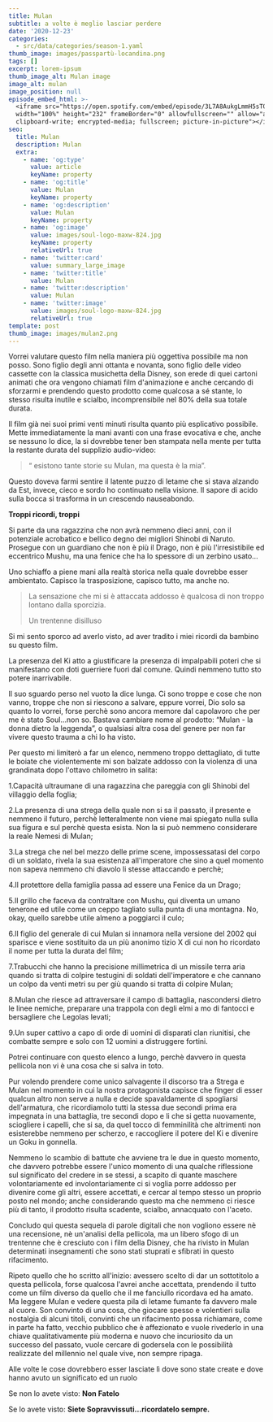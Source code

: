 ```yaml
---
title: Mulan
subtitle: a volte è meglio lasciar perdere
date: '2020-12-23'
categories:
  - src/data/categories/season-1.yaml
thumb_image: images/passpartù-locandina.png
tags: []
excerpt: lorem-ipsum
thumb_image_alt: Mulan image
image_alt: mulan
image_position: null
episode_embed_html: >-
  <iframe src="https://open.spotify.com/embed/episode/3L7A8AukgLmmH5sT00rbBY"
  width="100%" height="232" frameBorder="0" allowfullscreen="" allow="autoplay;
  clipboard-write; encrypted-media; fullscreen; picture-in-picture"></iframe>
seo:
  title: Mulan
  description: Mulan
  extra:
    - name: 'og:type'
      value: article
      keyName: property
    - name: 'og:title'
      value: Mulan
      keyName: property
    - name: 'og:description'
      value: Mulan
      keyName: property
    - name: 'og:image'
      value: images/soul-logo-maxw-824.jpg
      keyName: property
      relativeUrl: true
    - name: 'twitter:card'
      value: summary_large_image
    - name: 'twitter:title'
      value: Mulan
    - name: 'twitter:description'
      value: Mulan
    - name: 'twitter:image'
      value: images/soul-logo-maxw-824.jpg
      relativeUrl: true
template: post
thumb_image: images/mulan2.png
---
```

Vorrei valutare questo film nella maniera più oggettiva possibile ma non posso. Sono figlio degli anni ottanta e novanta, sono figlio delle video cassette con la classica musichetta della Disney, son erede di quei cartoni animati che ora vengono chiamati film d'animazione e anche cercando di sforzarmi e prendendo questo prodotto come qualcosa a sé stante, lo stesso risulta inutile e scialbo, incomprensibile nel 80% della sua totale durata.

Il film già nei suoi primi venti minuti risulta quanto più esplicativo possibile. Mette immediatamente la mani avanti con una frase evocativa e che, anche se nessuno lo dice, la si dovrebbe tener ben stampata nella mente per tutta la restante durata del supplizio audio-video:

> “ esistono tante storie su Mulan, ma questa è la mia”.

Questo doveva farmi sentire il latente puzzo di letame che si stava alzando da Est, invece, cieco e sordo ho continuato nella visione. Il sapore di acido sulla bocca si trasforma in un crescendo nauseabondo.

**Troppi ricordi, troppi**

Si parte da una ragazzina che non avrà nemmeno dieci anni, con il potenziale acrobatico e bellico degno dei migliori Shinobi di Naruto. Prosegue con un guardiano che non è più il Drago, non è più l'irresistibile ed eccentrico Mushu, ma una fenice che ha lo spessore di un zerbino usato…

Uno schiaffo a piene mani alla realtà storica nella quale dovrebbe esser ambientato. Capisco la trasposizione, capisco tutto, ma anche no.

> La sensazione che mi si è attaccata addosso è qualcosa di non troppo lontano dalla sporcizia.
>
> Un trentenne disilluso

Si mi sento sporco ad averlo visto, ad aver tradito i miei ricordi da bambino su questo film.

La presenza del Ki atto a giustificare la presenza di impalpabili poteri che si manifestano con doti guerriere fuori dal comune. Quindi nemmeno tutto sto potere inarrivabile. 

Il suo sguardo perso nel vuoto la dice lunga. Ci sono troppe e cose che non vanno, troppe che non si riescono a salvare, eppure vorrei, Dio solo sa quanto lo vorrei, forse perchè sono ancora memore dal capolavoro che per me è stato Soul…non so. Bastava cambiare nome al prodotto: “Mulan - la donna dietro la leggenda”, o qualsiasi altra cosa del genere per non far vivere questo trauma a chi lo ha visto.

Per questo mi limiterò a far un elenco, nemmeno troppo dettagliato, di tutte le boiate che violentemente mi son balzate addosso con la violenza di una grandinata dopo l'ottavo chilometro in salita:

1.Capacità ultraumane di una ragazzina che pareggia con gli Shinobi del villaggio della foglia;

2.La presenza di una strega della quale non si sa il passato, il presente e nemmeno il futuro, perchè letteralmente non viene mai spiegato nulla sulla sua figura e sul perchè questa esista. Non la si può nemmeno considerare la reale Nemesi di Mulan;

3.La strega che nel bel mezzo delle prime scene, impossessatasi del corpo di un soldato, rivela la sua esistenza all'imperatore che sino a quel momento non sapeva nemmeno chi diavolo li stesse attaccando e perchè;

4.Il protettore della famiglia passa ad essere una Fenice da un Drago;

5.Il grillo che faceva da contraltare con Mushu, qui diventa un umano tenerone ed utile come un ceppo tagliato sulla punta di una montagna. No, okay, quello sarebbe utile almeno a poggiarci il culo;

6.Il figlio del generale di cui Mulan si innamora nella versione del 2002 qui sparisce e viene sostituito da un più anonimo tizio X di cui non ho ricordato il nome per tutta la durata del film;

7.Trabucchi che hanno la precisione millimetrica di un missile terra aria quando si tratta di colpire testugini di soldati dell'imperatore e che cannano un colpo da venti metri su per giù quando si tratta di colpire Mulan;

8.Mulan che riesce ad attraversare il campo di battaglia, nascondersi dietro le linee nemiche, preparare una trappola con degli elmi a mo di fantocci e bersagliere che Legolas levati;

9.Un super cattivo a capo di orde di uomini di disparati clan riunitisi, che combatte sempre e solo con 12 uomini a distruggere fortini.

Potrei continuare con questo elenco a lungo, perchè davvero in questa pellicola non vi è una cosa che si salva in toto.

Pur volendo prendere come unico salvagente il discorso tra a Strega e Mulan nel momento in cui la nostra protagonista capisce che finger di esser qualcun altro non serve a nulla e decide spavaldamente di spogliarsi dell'armatura, che ricordiamolo tutti la stessa due secondi prima era impegnata in una battaglia, tre secondi dopo e li che si getta nuovamente, sciogliere i capelli, che si sa, da quel tocco di femminilità che altrimenti non esisterebbe nemmeno per scherzo, e raccogliere il potere del Ki e divenire un Goku in gonnella.

Nemmeno lo scambio di battute che avviene tra le due in questo momento, che davvero potrebbe essere l'unico momento di una qualche riflessione sul significato del credere in se stessi, a scapito di quante maschere volontariamente ed involontariamente ci si voglia porre addosso per divenire come gli altri, essere accettati, e cercar al tempo stesso un proprio posto nel mondo; anche considerando questo ma che nemmeno ci riesce più di tanto, il prodotto risulta scadente, scialbo, annacquato con l'aceto.

Concludo qui questa sequela di parole digitali che non vogliono essere nè una recensione, nè un'analisi della pellicola, ma un libero sfogo di un trentenne che è cresciuto con i film della Disney, che ha rivisto in Mulan determinati insegnamenti che sono stati stuprati e sfibrati in questo rifacimento.

Ripeto quello che ho scritto all'inizio: avessero scelto di dar un sottotitolo a questa pellicola, forse qualcosa l'avrei anche accettata, prendendo il tutto come un film diverso da quello che il me fanciullo ricordava ed ha amato. Ma leggere Mulan e vedere questa pila di letame fumante fa davvero male al cuore. Son convinto di una cosa, che giocare spesso e volentieri sulla nostalgia di alcuni titoli, convinti che un rifacimento possa richiamare, come in parte ha fatto, vecchio pubblico che è affezionato e vuole rivederlo in una chiave qualitativamente più moderna e nuovo che incuriosito da un successo del passato, vuole cercare di godersela con le possibilità realizzate del millennio nel quale vive, non sempre ripaga. 

Alle volte le cose dovrebbero esser lasciate lì dove sono state create e dove hanno avuto un significato ed un ruolo

Se non lo avete visto: **Non Fatelo**

Se lo avete visto: **Siete Sopravvissuti…ricordatelo sempre.**

